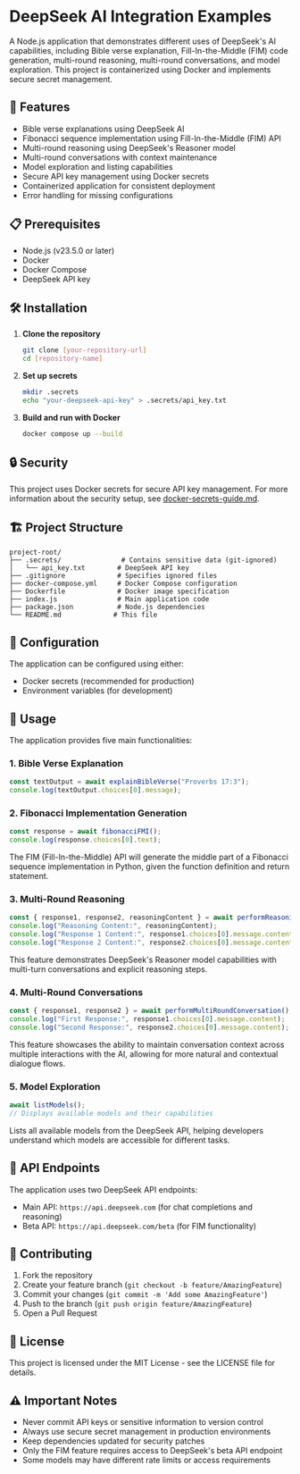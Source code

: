 # DeepSeek AI Integration Examples

A Node.js application that demonstrates different uses of DeepSeek's AI capabilities, including Bible verse explanation, Fill-In-the-Middle (FIM) code generation, multi-round reasoning, multi-round conversations, and model exploration. This project is containerized using Docker and implements secure secret management.

## 🚀 Features

- Bible verse explanations using DeepSeek AI
- Fibonacci sequence implementation using Fill-In-the-Middle (FIM) API
- Multi-round reasoning using DeepSeek's Reasoner model
- Multi-round conversations with context maintenance
- Model exploration and listing capabilities
- Secure API key management using Docker secrets
- Containerized application for consistent deployment
- Error handling for missing configurations

## 📋 Prerequisites

- Node.js (v23.5.0 or later)
- Docker
- Docker Compose
- DeepSeek API key

## 🛠️ Installation

1. **Clone the repository**
   ```bash
   git clone [your-repository-url]
   cd [repository-name]
   ```

2. **Set up secrets**
   ```bash
   mkdir .secrets
   echo "your-deepseek-api-key" > .secrets/api_key.txt
   ```

3. **Build and run with Docker**
   ```bash
   docker compose up --build
   ```

## 🔒 Security

This project uses Docker secrets for secure API key management. For more information about the security setup, see [docker-secrets-guide.md](docker-secrets-guide.md).

## 🏗️ Project Structure

```
project-root/
├── .secrets/               # Contains sensitive data (git-ignored)
│   └── api_key.txt        # DeepSeek API key
├── .gitignore             # Specifies ignored files
├── docker-compose.yml     # Docker Compose configuration
├── Dockerfile             # Docker image specification
├── index.js               # Main application code
├── package.json           # Node.js dependencies
└── README.md             # This file
```

## 🔧 Configuration

The application can be configured using either:
- Docker secrets (recommended for production)
- Environment variables (for development)

## 🚀 Usage

The application provides five main functionalities:

### 1. Bible Verse Explanation
```javascript
const textOutput = await explainBibleVerse("Proverbs 17:3");
console.log(textOutput.choices[0].message);
```

### 2. Fibonacci Implementation Generation
```javascript
const response = await fibonacciFMI();
console.log(response.choices[0].text);
```

The FIM (Fill-In-the-Middle) API will generate the middle part of a Fibonacci sequence implementation in Python, given the function definition and return statement.

### 3. Multi-Round Reasoning
```javascript
const { response1, response2, reasoningContent } = await performReasoningRounds();
console.log("Reasoning Content:", reasoningContent);
console.log("Response 1 Content:", response1.choices[0].message.content);
console.log("Response 2 Content:", response2.choices[0].message.content);
```

This feature demonstrates DeepSeek's Reasoner model capabilities with multi-turn conversations and explicit reasoning steps.

### 4. Multi-Round Conversations
```javascript
const { response1, response2 } = await performMultiRoundConversation();
console.log("First Response:", response1.choices[0].message.content);
console.log("Second Response:", response2.choices[0].message.content);
```

This feature showcases the ability to maintain conversation context across multiple interactions with the AI, allowing for more natural and contextual dialogue flows.

### 5. Model Exploration
```javascript
await listModels();
// Displays available models and their capabilities
```

Lists all available models from the DeepSeek API, helping developers understand which models are accessible for different tasks.

## 🔌 API Endpoints

The application uses two DeepSeek API endpoints:
- Main API: `https://api.deepseek.com` (for chat completions and reasoning)
- Beta API: `https://api.deepseek.com/beta` (for FIM functionality)

## 🤝 Contributing

1. Fork the repository
2. Create your feature branch (`git checkout -b feature/AmazingFeature`)
3. Commit your changes (`git commit -m 'Add some AmazingFeature'`)
4. Push to the branch (`git push origin feature/AmazingFeature`)
5. Open a Pull Request

## 📝 License

This project is licensed under the MIT License - see the LICENSE file for details.

## ⚠️ Important Notes

- Never commit API keys or sensitive information to version control
- Always use secure secret management in production environments
- Keep dependencies updated for security patches
- Only the FIM feature requires access to DeepSeek's beta API endpoint
- Some models may have different rate limits or access requirements 